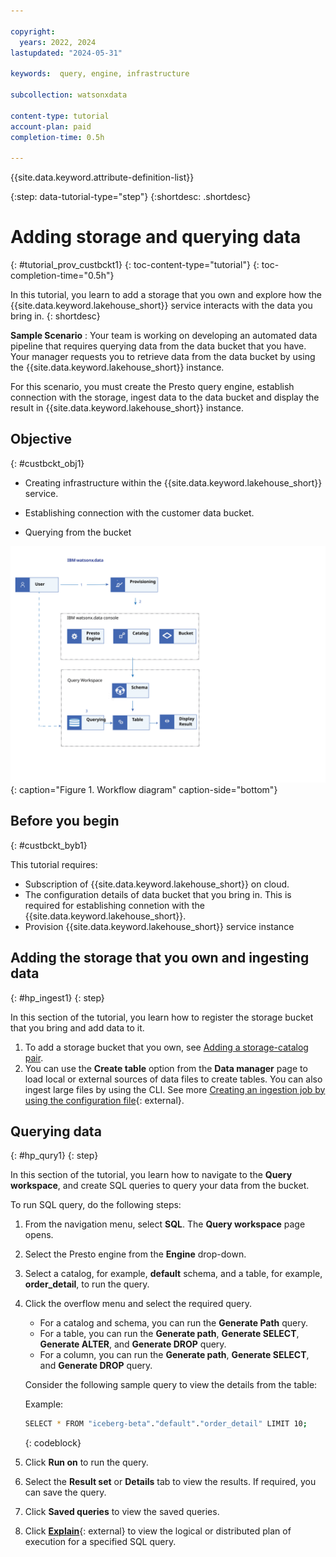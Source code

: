 ```yaml
---

copyright:
  years: 2022, 2024
lastupdated: "2024-05-31"

keywords:  query, engine, infrastructure

subcollection: watsonxdata

content-type: tutorial
account-plan: paid
completion-time: 0.5h

---
```


{{site.data.keyword.attribute-definition-list}}


{:step: data-tutorial-type="step"}
{:shortdesc: .shortdesc}

# Adding storage and querying data
{: #tutorial_prov_custbckt1}
{: toc-content-type="tutorial"}
{: toc-completion-time="0.5h"}

In this tutorial, you learn to add a storage that you own and explore how the {{site.data.keyword.lakehouse_short}} service interacts with the data you bring in.
{: shortdesc}

**Sample Scenario** : Your team is working on developing an automated data pipeline that requires querying data from the data bucket that you have. Your manager requests you to retrieve data from the data bucket by using the {{site.data.keyword.lakehouse_short}} instance.

For this scenario, you must create the Presto query engine, establish connection with the storage, ingest data to the data bucket and display the result in {{site.data.keyword.lakehouse_short}} instance.


## Objective
{: #custbckt_obj1}

* Creating infrastructure within the {{site.data.keyword.lakehouse_short}} service.

* Establishing connection with the customer data bucket.

* Querying from the bucket

![Workflow diagram](images/customerbucket.svg){: caption="Figure 1. Workflow diagram" caption-side="bottom"}

## Before you begin
{: #custbckt_byb1}

This tutorial requires:

* Subscription of {{site.data.keyword.lakehouse_short}} on cloud.
* The configuration details of data bucket that you bring in. This is required for establishing connetion with the {{site.data.keyword.lakehouse_short}}.
* Provision {{site.data.keyword.lakehouse_short}} service instance




## Adding the storage that you own and ingesting data
{: #hp_ingest1}
{: step}

In this section of the tutorial, you learn how to register the storage bucket that you bring and add data to it.

1. To add a storage bucket that you own, see [Adding a storage-catalog pair](https://cloud.ibm.com/docs/watsonxdata?topic=watsonxdata-reg_bucket).
1. You can use the **Create table** option from the **Data manager** page to load local or external sources of data files to create tables. You can also ingest large files by using the CLI. See more [Creating an ingestion job by using the configuration file](watsonxdata?topic=watsonxdata-create_ingestconfig){: external}.


## Querying data
{: #hp_qury1}
{: step}

In this section of the tutorial, you learn how to navigate to the **Query workspace**, and create SQL queries to query your data from the bucket.

To run SQL query, do the following steps:

1. From the navigation menu, select **SQL**. The **Query workspace** page opens.
2. Select the Presto engine from the **Engine** drop-down.
3. Select a catalog, for example, **default** schema, and a table, for example, **order_detail**, to run the query.
4. Click the overflow menu and select the required query.
   * For a catalog and schema, you can run the **Generate Path** query.
   * For a table, you can run the **Generate path**, **Generate SELECT**, **Generate ALTER**, and **Generate DROP** query.
   * For a column, you can run the **Generate path**, **Generate SELECT**, and **Generate DROP** query.

   Consider the following sample query to view the details from the table:

   Example:

   ```bash
   SELECT * FROM "iceberg-beta"."default"."order_detail" LIMIT 10;
   ```
   {: codeblock}

5. Click **Run on** to run the query.
6. Select the **Result set** or **Details** tab to view the results. If required, you can save the query.
7. Click **Saved queries** to view the saved queries.
8. Click [**Explain**](watsonxdata?topic=watsonxdata-explain_sql_query){: external} to view the logical or distributed plan of execution for a specified SQL query.
